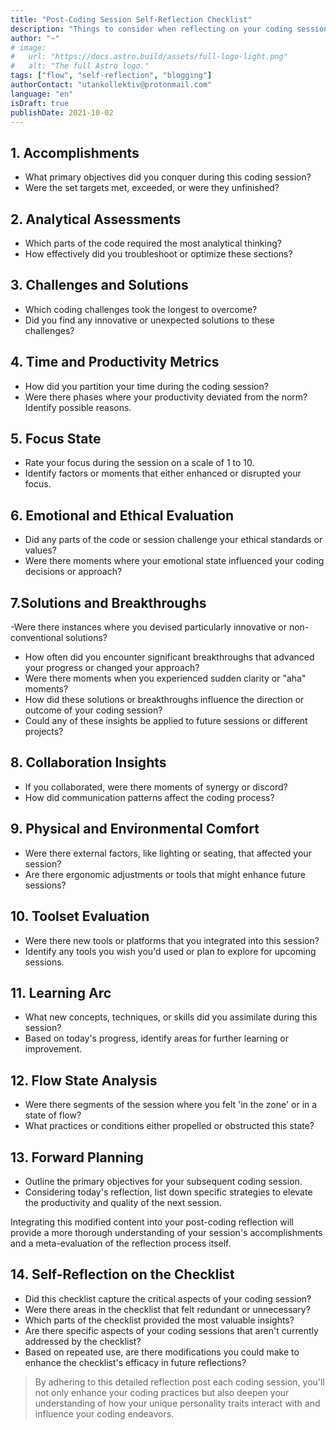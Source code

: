 ```yaml
---
title: "Post-Coding Session Self-Reflection Checklist"
description: "Things to consider when reflecting on your coding session."
author: "~"
# image:
#   url: "https://docs.astro.build/assets/full-logo-light.png"
#   alt: "The full Astro logo."
tags: ["flow", "self-reflection", "blogging"]
authorContact: "utankollektiv@protonmail.com"
language: "en"
isDraft: true
publishDate: 2021-10-02
---
```


## 1. Accomplishments

- What primary objectives did you conquer during this coding session?
- Were the set targets met, exceeded, or were they unfinished?

## 2. Analytical Assessments

- Which parts of the code required the most analytical thinking?
- How effectively did you troubleshoot or optimize these sections?

## 3. Challenges and Solutions

- Which coding challenges took the longest to overcome?
- Did you find any innovative or unexpected solutions to these challenges?

## 4. Time and Productivity Metrics

- How did you partition your time during the coding session?
- Were there phases where your productivity deviated from the norm? Identify possible reasons.

## 5. Focus State

- Rate your focus during the session on a scale of 1 to 10.
- Identify factors or moments that either enhanced or disrupted your focus.

## 6. Emotional and Ethical Evaluation

- Did any parts of the code or session challenge your ethical standards or values?
- Were there moments where your emotional state influenced your coding decisions or approach?

## 7.Solutions and Breakthroughs

-Were there instances where you devised particularly innovative or non-conventional solutions?

- How often did you encounter significant breakthroughs that advanced your progress or changed your approach?
- Were there moments when you experienced sudden clarity or "aha" moments?
- How did these solutions or breakthroughs influence the direction or outcome of your coding session?
- Could any of these insights be applied to future sessions or different projects?

## 8. Collaboration Insights

- If you collaborated, were there moments of synergy or discord?
- How did communication patterns affect the coding process?

## 9. Physical and Environmental Comfort

- Were there external factors, like lighting or seating, that affected your session?
- Are there ergonomic adjustments or tools that might enhance future sessions?

## 10. Toolset Evaluation

- Were there new tools or platforms that you integrated into this session?
- Identify any tools you wish you'd used or plan to explore for upcoming sessions.

## 11. Learning Arc

- What new concepts, techniques, or skills did you assimilate during this session?
- Based on today's progress, identify areas for further learning or improvement.

## 12. Flow State Analysis

- Were there segments of the session where you felt 'in the zone' or in a state of flow?
- What practices or conditions either propelled or obstructed this state?

## 13. Forward Planning

- Outline the primary objectives for your subsequent coding session.
- Considering today's reflection, list down specific strategies to elevate the productivity and quality of the next session.

Integrating this modified content into your post-coding reflection will provide a more thorough understanding of your session's accomplishments and a meta-evaluation of the reflection process itself.

## 14. Self-Reflection on the Checklist

- Did this checklist capture the critical aspects of your coding session?
- Were there areas in the checklist that felt redundant or unnecessary?
- Which parts of the checklist provided the most valuable insights?
- Are there specific aspects of your coding sessions that aren't currently addressed by the checklist?
- Based on repeated use, are there modifications you could make to enhance the checklist's efficacy in future reflections?

> By adhering to this detailed reflection post each coding session, you'll not only enhance your coding practices but also deepen your understanding of how your unique personality traits interact with and influence your coding endeavors.
